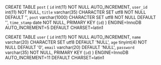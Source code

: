 CREATE TABLE `post` (
  `id` int(11) NOT NULL AUTO_INCREMENT,
  `user_id` int(11) NOT NULL,
  `title` varchar(35) CHARACTER SET utf8 NOT NULL DEFAULT '',
  `post` varchar(1000) CHARACTER SET utf8 NOT NULL DEFAULT '',
  `time_stamp` date NOT NULL,
  PRIMARY KEY (`id`)
) ENGINE=InnoDB AUTO_INCREMENT=5 DEFAULT CHARSET=latin1

CREATE TABLE `user` (
  `id` int(11) NOT NULL AUTO_INCREMENT,
  `name` varchar(20) CHARACTER SET utf8 DEFAULT 'NULL',
  `age` tinyint(4) NOT NULL DEFAULT '0',
  `email` varchar(20) DEFAULT 'NULL',
  `password` varchar(35) NOT NULL,
  PRIMARY KEY (`id`)
) ENGINE=InnoDB AUTO_INCREMENT=11 DEFAULT CHARSET=latin1
